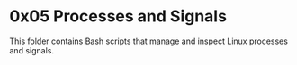 # 0x05 Processes and Signals

This folder contains Bash scripts that manage and inspect Linux processes and signals.
